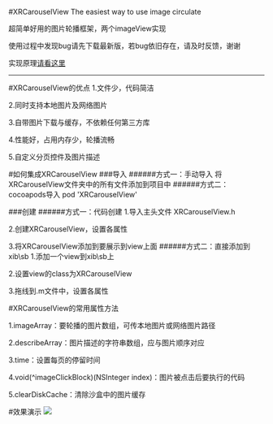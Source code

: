 #XRCarouselView
The easiest way to use image circulate

超简单好用的图片轮播框架，两个imageView实现

使用过程中发现bug请先下载最新版，若bug依旧存在，请及时反馈，谢谢

实现原理[请看这里](http://www.jianshu.com/p/ef03ec7f23b2)

______

#XRCarouselView的优点
1.文件少，代码简洁

2.同时支持本地图片及网络图片

3.自带图片下载与缓存，不依赖任何第三方库

4.性能好，占用内存少，轮播流畅

5.自定义分页控件及图片描述

#如何集成XRCarouselView
###导入
######方式一：手动导入
将XRCarouselView文件夹中的所有文件添加到项目中
######方式二：cocoapods导入
pod 'XRCarouselView'

###创建
######方式一：代码创建
1.导入主头文件 XRCarouselView.h

2.创建XRCarouselView，设置各属性

3.将XRCarouselView添加到要展示到view上面
######方式二：直接添加到xib\sb
1.添加一个view到xib\sb上

2.设置view的class为XRCarouselView

3.拖线到.m文件中，设置各属性



#XRCarouselView的常用属性方法

1.imageArray：要轮播的图片数组，可传本地图片或网络图片路径

2.describeArray：图片描述的字符串数组，应与图片顺序对应

3.time：设置每页的停留时间

4.void(^imageClickBlock)(NSInteger index)：图片被点击后要执行的代码

5.clearDiskCache：清除沙盒中的图片缓存

#效果演示
![](http://ww1.sinaimg.cn/large/b68232a1gw1f2g66tc8vkg20ad05b7tf.gif)
    